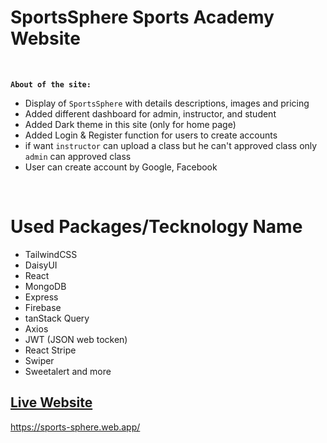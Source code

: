 # **SportsSphere Sports Academy Website**
<br/>

**`About of the site:`**
- Display of `SportsSphere` with details descriptions, images and pricing
- Added different dashboard for admin, instructor, and student
- Added Dark theme in this site (only for home page)
- Added Login & Register function for users to create accounts
- if want `instructor` can upload a class but he can't approved class only `admin` can approved class
- User can create account by Google, Facebook
<br/>

# Used Packages/Tecknology Name
- TailwindCSS
- DaisyUI
- React
- MongoDB
- Express
- Firebase
- tanStack Query
- Axios
- JWT (JSON web tocken)
- React Stripe
- Swiper
- Sweetalert and more

## **[Live Website](https://sports-sphere.firebaseapp.com)**

https://sports-sphere.web.app/